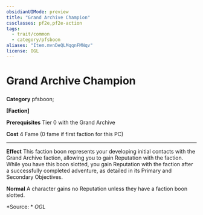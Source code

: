 ```yaml
---
obsidianUIMode: preview
title: "Grand Archive Champion"
cssclasses: pf2e,pf2e-action
tags:
  - trait/common
  - category/pfsboon
aliases: "Item.mvnDeQLMqqnFMNqv"
license: OGL
---
```

# Grand Archive Champion

### 

**Category** pfsboon; 




**\[Faction\]**

**Prerequisites** Tier 0 with the Grand Archive

**Cost** 4 Fame (0 fame if first faction for this PC)

* * *

**Effect** This faction boon represents your developing initial contacts with the Grand Archive faction, allowing you to gain Reputation with the faction. While you have this boon slotted, you gain Reputation with the faction after a successfully completed adventure, as detailed in its Primary and Secondary Objectives.

**Normal** A character gains no Reputation unless they have a faction boon slotted.

*Source: *
*OGL*